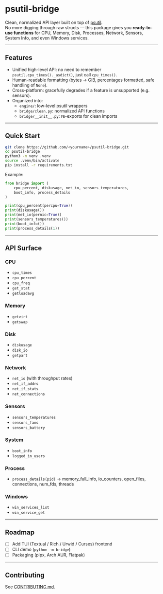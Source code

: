 # psutil-bridge

Clean, normalized API layer built on top of [psutil](https://github.com/giampaolo/psutil).  
No more digging through raw structs — this package gives you **ready-to-use functions** for CPU, Memory, Disk, Processes, Network, Sensors, System Info, and even Windows services.

---

##  Features
- Unified high-level API: no need to remember `psutil.cpu_times()._asdict()`, just call `cpu_times()`.
- Human-readable formatting (bytes → GiB, percentages formatted, safe handling of `None`).
- Cross-platform: gracefully degrades if a feature is unsupported (e.g. sensors).
- Organized into:
  - `engine/`: low-level psutil wrappers
  - `bridge/clean.py`: normalized API functions
  - `bridge/__init__.py`: re-exports for clean imports

---

##  Quick Start
```bash
git clone https://github.com/<yourname>/psutil-bridge.git
cd psutil-bridge
python3 -m venv .venv
source .venv/bin/activate
pip install -r requirements.txt
````

Example:

```python
from bridge import (
    cpu_percent, diskusage, net_io, sensors_temperatures,
    boot_info, process_details
)

print(cpu_percent(percpu=True))
print(diskusage())
print(net_io(pernic=True))
print(sensors_temperatures())
print(boot_info())
print(process_details(1))
```

---

##  API Surface

### CPU

* `cpu_times`
* `cpu_percent`
* `cpu_freq`
* `get_stat`
* `getloadavg`

### Memory

* `getvirt`
* `getswap`

### Disk

* `diskusage`
* `disk_io`
* `getpart`

### Network

* `net_io` (with throughput rates)
* `net_if_addrs`
* `net_if_stats`
* `net_connections`

### Sensors

* `sensors_temperatures`
* `sensors_fans`
* `sensors_battery`

### System

* `boot_info`
* `logged_in_users`

### Process

* `process_details(pid)` → memory\_full\_info, io\_counters, open\_files, connections, num\_fds, threads

### Windows

* `win_services_list`
* `win_service_get`

---

##  Roadmap

* [ ] Add TUI (Textual / Rich / Urwid / Curses) frontend
* [ ] CLI demo (`python -m bridge`)
* [ ] Packaging (pipx, Arch AUR, Flatpak)

---

##  Contributing

See [CONTRIBUTING.md](./CONTRIBUTING.md).
